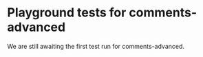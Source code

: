 # Playground tests for comments-advanced
We are still awaiting the first test run for comments-advanced.
